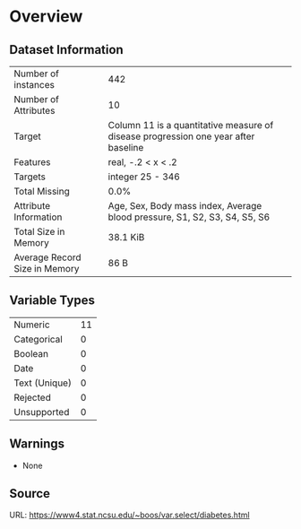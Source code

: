 # Overview

## Dataset Information

|  |  |
| ----------- | ----------- |
| Number of instances | 442 |
| Number of Attributes | 10 |
| Target | Column 11 is a quantitative measure of disease progression one year after baseline |
| Features | real, -.2 < x < .2 |
| Targets | integer 25 - 346 |
| Total Missing | 0.0% |
| Attribute Information | Age, Sex, Body mass index, Average blood pressure, S1, S2, S3, S4, S5, S6 |
| Total Size in Memory | 38.1 KiB |
| Average Record Size in Memory | 86 B |

## Variable Types

|  |  |
| ------- | --- |
| Numeric | 11 |
| Categorical | 0 |
| Boolean | 0 |
| Date |0 |
| Text (Unique) | 0 |
| Rejected | 0 |
| Unsupported | 0 |

## Warnings

* None

## Source

URL: https://www4.stat.ncsu.edu/~boos/var.select/diabetes.html